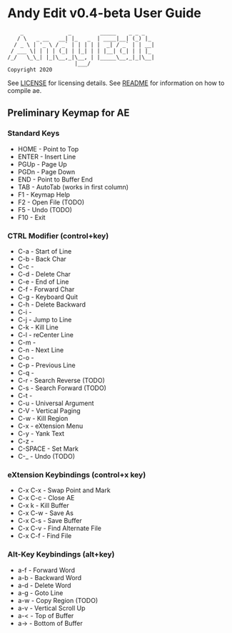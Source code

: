 # Andy Edit v0.4-beta User Guide

        _              _         _____    _ _ _
       / \   _ __   __| |_   _  | ____|__| (_) |_
      / _ \ | '_ \ / _` | | | | |  _| / _` | | __|
     / ___ \| | | | (_| | |_| | | |__| (_| | | |_
    /_/   \_\_| |_|\__,_|\__, | |_____\__,_|_|\__|
                         |___/
    Copyright 2020

See [LICENSE](LICENSE) for licensing details.
See [README](README.md) for information on how to compile ae.

## Preliminary Keymap for AE 

### Standard Keys
* HOME    - Point to Top
* ENTER   - Insert Line
* PGUp    - Page Up
* PGDn    - Page Down
* END     - Point to Buffer End
* TAB     - AutoTab (works in first column)
* F1      - Keymap Help
* F2      - Open File (TODO)
* F5      - Undo (TODO)
* F10     - Exit

### CTRL Modifier (control+key)
* C-a     - Start of Line
* C-b     - Back Char
* C-c     -
* C-d     - Delete Char
* C-e     - End of Line
* C-f     - Forward Char
* C-g     - Keyboard Quit
* C-h     - Delete Backward
* C-i     -
* C-j     - Jump to Line
* C-k     - Kill Line
* C-l     - reCenter Line
* C-m     -
* C-n     - Next Line
* C-o     - 
* C-p     - Previous Line
* C-q     - 
* C-r     - Search Reverse (TODO)
* C-s     - Search Forward (TODO)
* C-t     -
* C-u     - Universal Argument
* C-V     - Vertical Paging
* C-w     - Kill Region
* C-x     - eXtension Menu
* C-y     - Yank Text
* C-z     - 
* C-SPACE - Set Mark
* C-_     - Undo (TODO)

### eXtension Keybindings (control+x key)
* C-x C-x - Swap Point and Mark
* C-x C-c - Close AE
* C-x k   - Kill Buffer
* C-x C-w - Save As
* C-x C-s - Save Buffer
* C-x C-v - Find Alternate File
* C-x C-f - Find File

### Alt-Key Keybindings (alt+key)
* a-f     - Forward Word
* a-b     - Backward Word
* a-d     - Delete Word
* a-g     - Goto Line
* a-w     - Copy Region (TODO)
* a-v     - Vertical Scroll Up
* a-<     - Top of Buffer
* a->     - Bottom of Buffer

